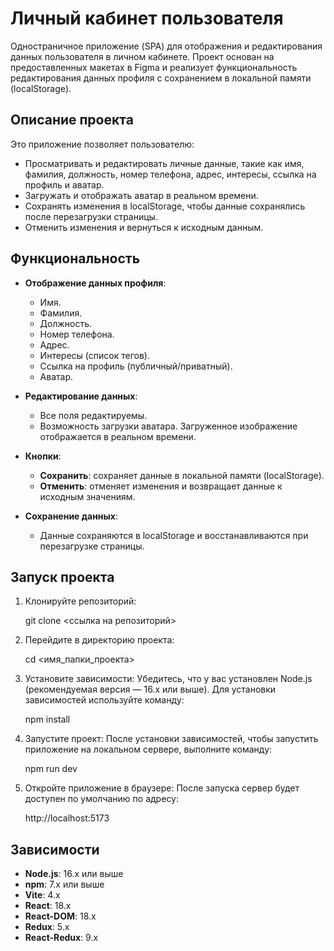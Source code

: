 # Личный кабинет пользователя

Одностраничное приложение (SPA) для отображения и редактирования данных пользователя в личном кабинете. Проект основан на предоставленных макетах в Figma и реализует функциональность редактирования данных профиля с сохранением в локальной памяти (localStorage).

## Описание проекта

Это приложение позволяет пользователю:
- Просматривать и редактировать личные данные, такие как имя, фамилия, должность, номер телефона, адрес, интересы, ссылка на профиль и аватар.
- Загружать и отображать аватар в реальном времени.
- Сохранять изменения в localStorage, чтобы данные сохранялись после перезагрузки страницы.
- Отменить изменения и вернуться к исходным данным.

## Функциональность

- **Отображение данных профиля**:
  - Имя.
  - Фамилия.
  - Должность.
  - Номер телефона.
  - Адрес.
  - Интересы (список тегов).
  - Ссылка на профиль (публичный/приватный).
  - Аватар.

- **Редактирование данных**:
  - Все поля редактируемы.
  - Возможность загрузки аватара. Загруженное изображение отображается в реальном времени.

- **Кнопки**:
  - **Сохранить**: сохраняет данные в локальной памяти (localStorage).
  - **Отменить**: отменяет изменения и возвращает данные к исходным значениям.

- **Сохранение данных**:
  - Данные сохраняются в localStorage и восстанавливаются при перезагрузке страницы.

## Запуск проекта

1. Клонируйте репозиторий:

   git clone <ссылка на репозиторий>

2. Перейдите в директорию проекта:

    cd <имя_папки_проекта>

3. Установите зависимости: 
Убедитесь, что у вас установлен Node.js (рекомендуемая версия — 16.x или выше). Для установки зависимостей используйте команду:

    npm install

4. Запустите проект: После установки зависимостей, чтобы запустить приложение на локальном сервере, выполните команду:

    npm run dev

5. Откройте приложение в браузере: 
После запуска сервер будет доступен по умолчанию по адресу:

    http://localhost:5173

## Зависимости

- **Node.js**: 16.x или выше
- **npm**: 7.x или выше
- **Vite**: 4.x
- **React**: 18.x
- **React-DOM**: 18.x
- **Redux**: 5.x
- **React-Redux**: 9.x
